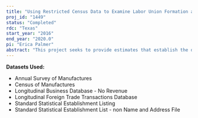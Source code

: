 ```yaml
---
title: "Using Restricted Census Data to Examine Labor Union Formation and its Wage Effects for Multinational Firms and their Establishments in the Manufacturing Sector"
proj_id: "1449"
status: "Completed"
rdc: "Texas"
start_year: "2016"
end_year: "2020.0"
pi: "Erica Palmer"
abstract: "This project seeks to provide estimates that establish the differences in union formation between the establishments of domestic firms and those of multinational ones, and the differences in labor compensation between unionized establishments and non-unionized ones of multinational and non-multinational firms, respectively. This research uses restricted establishment-level and firm-level data in order to determine geographic locations of plants and their workers’ compensation and benefits, as well as transactional trade data to determine whether firms engage in related-party trade and thus are multinational or not. The research also uses data on state right-to-work law and National Labor Relations Board election results."
---
```


**Datasets Used:**

  - Annual Survey of Manufactures 
  - Census of Manufactures 
  - Longitudinal Business Database - No Revenue 
  - Longitudinal Foreign Trade Transactions Database 
  - Standard Statistical Establishment Listing 
  - Standard Statistical Establishment List - non Name and Address File 

